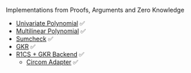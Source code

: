 Implementations from Proofs, Arguments and Zero Knowledge

- [Univariate Polynomial](//polynomial/univariate_poly.rs) ✅
- [Multilinear Polynomial](//polynomial/multilinear_poly.rs) ✅
- [Sumcheck](//sumcheck) ✅
- [GKR](//gkr) ✅
- [R1CS + GKR Backend](//r1cs_gkr) ✅
  - [Circom Adapter]() ✅
